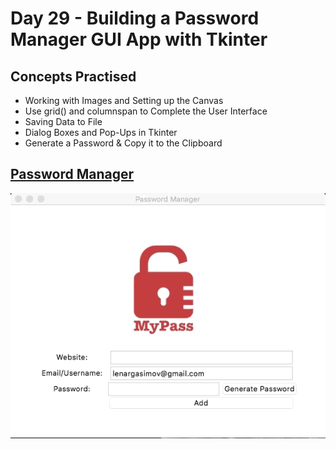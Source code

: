 # Day 29 - Building a Password Manager GUI App with Tkinter
## Concepts Practised
- Working with Images and Setting up the Canvas
- Use grid() and columnspan to Complete the User Interface
- Saving Data to File
- Dialog Boxes and Pop-Ups in Tkinter
- Generate a Password & Copy it to the Clipboard

## [Password Manager](https://github.com/darshannn10/100-days-of-Python/tree/main/day29/password-manager)

![password manager](password_manager.gif)
